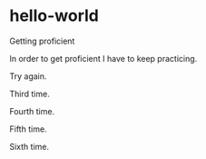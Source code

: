 # hello-world
Getting proficient 

In order to get proficient I have to keep practicing.

Try again.

Third time.

Fourth time.

Fifth time.

Sixth time. 